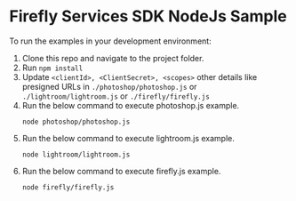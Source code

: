 # Firefly Services SDK NodeJs Sample

To run the examples in your development environment:

1. Clone this repo and navigate to the project folder.
2. Run `npm install`
3. Update `<clientId>, <ClientSecret>, <scopes>`  other details like presigned URLs in `./photoshop/photoshop.js` or `./lightroom/lightroom.js` or `./firefly/firefly.js`
4. Run the below command to execute photoshop.js example.
    ```
    node photoshop/photoshop.js
    ```
5. Run the below command to execute lightroom.js example.
    ```
    node lightroom/lightroom.js
    ```
6. Run the below command to execute firefly.js example.
    ```
    node firefly/firefly.js
    ```
